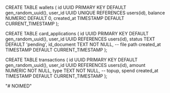 CREATE TABLE wallets (
  id UUID PRIMARY KEY DEFAULT gen_random_uuid(),
  user_id UUID UNIQUE REFERENCES users(id),
  balance NUMERIC DEFAULT 0,
  created_at TIMESTAMP DEFAULT CURRENT_TIMESTAMP
);

CREATE TABLE card_applications (
  id UUID PRIMARY KEY DEFAULT gen_random_uuid(),
  user_id UUID REFERENCES users(id),
  status TEXT DEFAULT 'pending',
  id_document TEXT NOT NULL, -- file path
  created_at TIMESTAMP DEFAULT CURRENT_TIMESTAMP
);

CREATE TABLE transactions (
  id UUID PRIMARY KEY DEFAULT gen_random_uuid(),
  user_id UUID REFERENCES users(id),
  amount NUMERIC NOT NULL,
  type TEXT NOT NULL, -- topup, spend
  created_at TIMESTAMP DEFAULT CURRENT_TIMESTAMP
);


<!-- Typescript service api.service.ts
import { HttpClient, HttpHeaders } from '@angular/common/http';
import { Injectable } from '@angular/core';

@Injectable({ providedIn: 'root' })
export class ApiService {
  private BASE_URL = 'http://localhost:5000/api';

  constructor(private http: HttpClient) {}

  register(data: any) {
    return this.http.post(`${this.BASE_URL}/auth/register`, data);
  }

  login(data: any) {
    return this.http.post(`${this.BASE_URL}/auth/login`, data);
  }

  getWallet(token: string) {
    const headers = new HttpHeaders({ Authorization: `Bearer ${token}` });
    return this.http.get(`${this.BASE_URL}/wallet`, { headers });
  }

  topUp(token: string, amount: number) {
    const headers = new HttpHeaders({ Authorization: `Bearer ${token}` });
    return this.http.post(`${this.BASE_URL}/wallet/topup`, { amount }, { headers });
  }

  applyForCard(token: string, file: File) {
    const formData = new FormData();
    formData.append('idDocument', file);
    const headers = new HttpHeaders({ Authorization: `Bearer ${token}` });
    return this.http.post(`${this.BASE_URL}/card/apply`, formData, { headers });
  }

  getTransactions(token: string) {
    const headers = new HttpHeaders({ Authorization: `Bearer ${token}` });
    return this.http.get(`${this.BASE_URL}/transactions`, { headers });
  }
} -->
"# NOIMED" 

